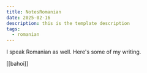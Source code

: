 ```yaml
---
title: NotesRomanian
date: 2025-02-16
description: this is the template description
tags:
  - romanian
---
```

I speak Romanian as well. Here's some of my writing. 

[[bahoi]]